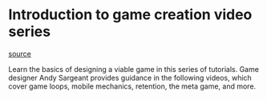 # Introduction to game creation video series

[source](https://developers.meta.com/horizon-worlds/learn/documentation/get-started/game-creation-basics)

Learn the basics of designing a viable game in this series of tutorials. Game designer Andy Sargeant provides guidance in the following videos, which cover game loops, mobile mechanics, retention, the meta game, and more.

 

 

 

 

 

 

 

 

 

 

 

 

 

 

 

 

 

 

 

 

 

 

 

 

 

 

 

 

 

 

 

 

 

 

 

 

 

 

 

 

 

 

 

 

 

 

 